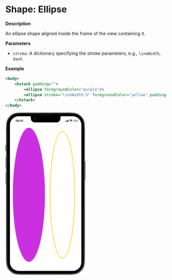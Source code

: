 # Shape: Ellipse

**Description**

An ellipse shape aligned inside the frame of the view containing it.

**Parameters**

- `stroke`: A dictionary specifying the stroke parameters, e.g., `lineWidth`, `dash`.

**Example**

```xml
<body>
    <hstack padding="">
        <ellipse foregroundColor="purple"/>
        <ellipse stroke="lineWidth:3" foregroundColor="yellow" padding="20"/>
    </hstack>
</body>
```
<img src="/Screenshots/Views/Other/ellipse_1.png" width="250" alt="Screenshot">
